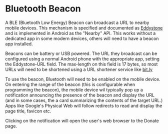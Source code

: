 # Bluetooth Beacon

A BLE (Bluetooth Low Energy) Beacon can broadcast a URL to nearby mobile devices. This mechanism is specified and documented as [Eddystone](https://developers.google.com/beacons/) and is implemented in Android as the "Nearby" API. This works without a dedicated app in some modern devices, others will need to have a beacon app installed.

Beacons can be battery or USB powered. The URL they broadcast can be configured using a normal Android phone with the appropriate app, setting the Eddystone-URL field. The max-length on this field is 17 bytes, so most URLs will need to be shortened using a URL shortener service like [bit.ly](http://bit.ly/)

To use the beacon, Bluetooth will need to be enabled on the mobile device. On entering the range of the beacon (this is configurable when programming the beacon), the mobile device wil typically pop up a notification announcing the presence of the beacon and display the URL (and in some cases, the a card summarizing the contents of the target URL.) Apps like Google's Physical Web will follow redirects to read and display the page title, favicon etc.

Clicking on the notification will open the user's web browser to the Donate page.
